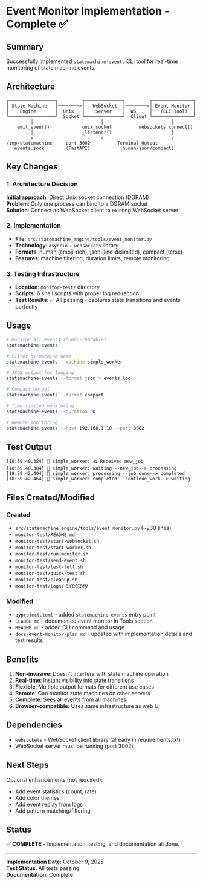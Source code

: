 # Event Monitor Implementation - Complete ✅

## Summary

Successfully implemented `statemachine-events` CLI tool for real-time monitoring of state machine events.

## Architecture

```
┌─────────────────┐         ┌──────────────┐         ┌───────────────┐
│ State Machine   │────────>│   WebSocket  │────────>│ Event Monitor │
│    Engine       │  Unix   │    Server    │  WS     │   (CLI Tool)  │
└─────────────────┘  Socket └──────────────┘  Client └───────────────┘
         │                         │                         │
    emit_event()            unix_socket          websockets.connect()
         │                  _listener()                      │
         v                         v                         v
/tmp/statemachine-    port 3002          Terminal Output
   events.sock        (FastAPI)           (human/json/compact)
```

## Key Changes

### 1. Architecture Decision
**Initial approach**: Direct Unix socket connection (DGRAM)  
**Problem**: Only one process can bind to a DGRAM socket  
**Solution**: Connect as WebSocket client to existing WebSocket server

### 2. Implementation
- **File**: `src/statemachine_engine/tools/event_monitor.py`
- **Technology**: `asyncio` + `websockets` library
- **Formats**: human (emoji-rich), json (line-delimited), compact (terse)
- **Features**: machine filtering, duration limits, remote monitoring

### 3. Testing Infrastructure
- **Location**: `monitor-test/` directory
- **Scripts**: 6 shell scripts with proper log redirection
- **Test Results**: ✅ All passing - captures state transitions and events perfectly

## Usage

```bash
# Monitor all events (human-readable)
statemachine-events

# Filter by machine name
statemachine-events --machine simple_worker

# JSON output for logging
statemachine-events --format json > events.log

# Compact output
statemachine-events --format compact

# Time-limited monitoring
statemachine-events --duration 30

# Remote monitoring
statemachine-events --host 192.168.1.10 --port 3002
```

## Test Output

```
[18:59:40.384] 📝 simple_worker: 📥 Received new_job
[18:59:40.384] 🔄 simple_worker: waiting --new_job--> processing
[18:59:42.404] 🔄 simple_worker: processing --job_done--> completed
[18:59:42.464] 🔄 simple_worker: completed --continue_work--> waiting
```

## Files Created/Modified

### Created
- `src/statemachine_engine/tools/event_monitor.py` (~230 lines)
- `monitor-test/README.md`
- `monitor-test/start-websocket.sh`
- `monitor-test/start-worker.sh`
- `monitor-test/run-monitor.sh`
- `monitor-test/send-event.sh`
- `monitor-test/test-full.sh`
- `monitor-test/quick-test.sh`
- `monitor-test/cleanup.sh`
- `monitor-test/logs/` directory

### Modified
- `pyproject.toml` - added `statemachine-events` entry point
- `CLAUDE.md` - documented event monitor in Tools section
- `README.md` - added CLI command and usage
- `docs/event-monitor-plan.md` - updated with implementation details and test results

## Benefits

1. **Non-invasive**: Doesn't interfere with state machine operation
2. **Real-time**: Instant visibility into state transitions
3. **Flexible**: Multiple output formats for different use cases
4. **Remote**: Can monitor state machines on other servers
5. **Complete**: Sees all events from all machines
6. **Browser-compatible**: Uses same infrastructure as web UI

## Dependencies

- `websockets` - WebSocket client library (already in requirements.txt)
- WebSocket server must be running (port 3002)

## Next Steps

Optional enhancements (not required):
- Add event statistics (count, rate)
- Add color themes
- Add event replay from logs
- Add pattern matching/filtering

## Status

✅ **COMPLETE** - Implementation, testing, and documentation all done.

---

**Implementation Date**: October 9, 2025  
**Test Status**: All tests passing  
**Documentation**: Complete
